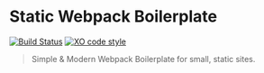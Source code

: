 # Static Webpack Boilerplate

[![Build Status](https://travis-ci.org/xxczaki/static-webpack-boilerplate.svg?branch=master)](https://travis-ci.org/xxczaki/static-webpack-boilerplate) [![XO code style](https://img.shields.io/badge/code_style-XO-5ed9c7.svg)](https://github.com/xojs/xo)

> Simple & Modern Webpack Boilerplate for small, static sites.
